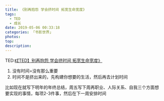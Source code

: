 ```yaml
---
title: 《别再抱怨 学会挤时间 拓宽生命宽度》
tags:
  - TED
  - 成长
date: 2019-05-06 00:33:18
categories: 「书影世界」
photos:
top:
description:
---
```

TED:[《【TED】别再抱怨 学会挤时间 拓宽生命宽度》](http://t.cn/RJ7isWA)

1. 没有时间=没有那么重要
2. 时间不是挤出来的，先构建你想要的生活，然后再去计划时间

比如现在就写下明年的年终总结，周五写下周再职业、人际关系、自我三个方面想要实现的事情，每项2-3件事，然后在下一周安排时间